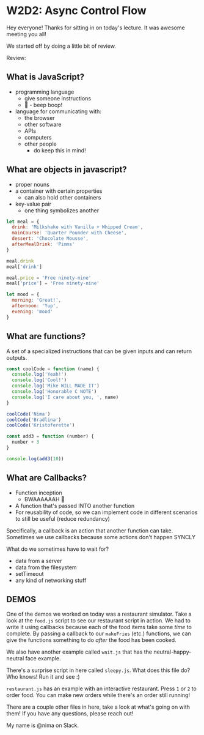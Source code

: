 # W2D2: Async Control Flow

Hey everyone! Thanks for sitting in on today's lecture. It was awesome meeting you all!

We started off by doing a little bit of review.

Review:

## What is JavaScript?

- programming language
  - give someone instructions
  - 🤖 - beep boop!
- language for communicating with:
  - the browser
  - other software
  - APIs
  - computers
  - other people
    - do keep this in mind!

## What are objects in javascript?

- proper nouns
- a container with certain properties
  - can also hold other containers
- key-value pair
  - one thing symbolizes another
  
```js
let meal = {
  drink: 'Milkshake with Vanilla + Whipped Cream',
  mainCourse: 'Quarter Pounder with Cheese',
  dessert: 'Chocolate Mousse',
  afterMealDrink: 'Pimms'
}

meal.drink
meal['drink']

meal.price = 'Free ninety-nine'
meal['price'] = 'Free ninety-nine'
```

```js
let mood = {
  morning: 'Great!',
  afternoon: 'Yup',
  evening: 'mood'
}
```

## What are functions?

A set of a specialized instructions that can be given inputs and can return outputs.

```js
const coolCode = function (name) {
  console.log('Yeah!')
  console.log('Cool!')
  console.log('Mike WILL MADE IT')
  console.log('Honorable C NOTE')
  console.log('I care about you, ', name)
}

coolCode('Nima')
coolCode('Bradlina')
coolCode('Kristoferette')

const add3 = function (number) {
  number + 3
}

console.log(add3(10))
```

## What are Callbacks?

- Function inception
  - BWAAAAAAH 🎺
- A function that's passed INTO another function
- For reusability of code, so we can implement code in different scenarios to still be useful (reduce redundancy)

Specifically, a callback is an action that another function can take.
Sometimes we use callbacks because some actions don't happen SYNCLY

What do we sometimes have to wait for?

- data from a server
- data from the filesystem
- setTimeout
- any kind of networking stuff

## DEMOS

One of the demos we worked on today was a restaurant simulator. Take a look at the `food.js` script to see our restaurant script in action. We had to write it using callbacks because each of the food items take some _time_ to complete. By passing a callback to our `makeFries` (etc.) functions, we can give the functions something to do _after_ the food has been cooked.

We also have another example called `wait.js` that has the neutral-happy-neutral face example. 

There's a surprise script in here called `sleepy.js`. What does this file do? Who knows! Run it and see :)

`restaurant.js` has an example with an interactive restaurant. Press `1` or `2` to order food. You can make new orders while there's an order still running!

There are a couple other files in here, take a look at what's going on with them! If you have any questions, please reach out!

My name is @nima on Slack.